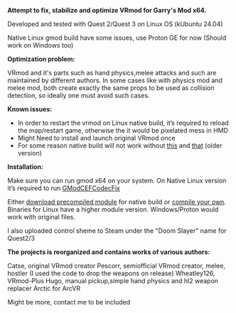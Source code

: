 **Attempt to fix, stabilize and optimize VRmod for Garry's Mod x64.**

Developed and tested with Quest 2/Quest 3 on Linux OS (kUbuntu 24.04)

Native Linux gmod build have some issues, use Proton GE for now (Should work on Windows too)

**Optimization problem:**

VRmod and it's parts such as hand physics,melee attacks and such are maintained by different authors. In some cases like with physics mod and melee mod, both create exactly the same props to be used as collision detection, so ideally one must avoid such cases.

**Known issues:**

* In order to restart the vrmod on Linux native build, it’s required to reload the map/restart game, otherwise the it would be pixelated mess in HMD
* Might Need to install and launch original VRmod once
* For some reason native build will not work without [this](https://github.com/SligWolf/sligwolf_addon_base/releases/tag/v2023-07-28) and [that](https://steamcommunity.com/sharedfiles/filedetails/?id=3008753645) (older version)

**Installation:**

Make sure you can run gmod x64 on your system. On Native Linux version it’s required to run [GModCEFCodecFix](https://github.com/solsticegamestudios/GModCEFCodecFix)

Either [download precompiled module](https://github.com/catoni0/vrmod-module-master/tree/main/install) for native build or [compile your own](https://github.com/catsethecat/vrmod-module). Binaries for Linux have a higher module version.
Windows/Proton would work with original files.

I also uploaded control sheme to Steam under the "Doom Slayer" name for Quest2/3

**The projects is reorganized and contains works of various authors:**

Catse, original VRmod creator
Pescorr, semiofficial VRmod creator, melee, hostler (I used the code to drop the weapons on release)
Wheatley126, VRmod-Plus
Hugo, manual pickup,simple hand physics and hl2 weapon replacer
Arctic for ArcVR

Might be more, contact me to be included
